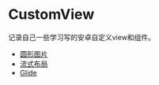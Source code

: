# CustomView
记录自己一些学习写的安卓自定义view和组件。

- [圆形图片](/CircleView)  
- [流式布局](/FloatLayout)  
- [Glide](/Glide)  

